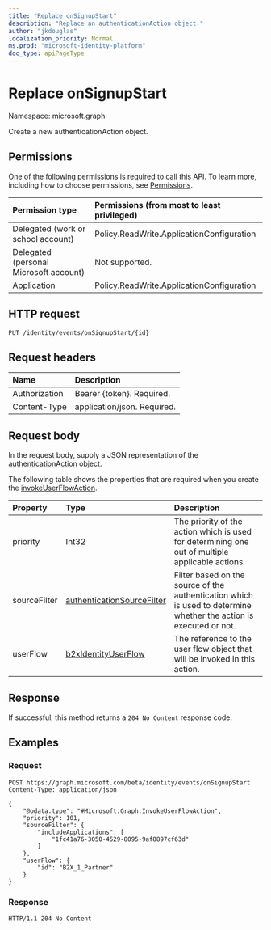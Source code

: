 ```yaml
---
title: "Replace onSignupStart"
description: "Replace an authenticationAction object."
author: "jkdouglas"
localization_priority: Normal
ms.prod: "microsoft-identity-platform"
doc_type: apiPageType
---
```


# Replace onSignupStart

Namespace: microsoft.graph

Create a new authenticationAction object.

## Permissions

One of the following permissions is required to call this API. To learn more, including how to choose permissions, see [Permissions](/graph/permissions-reference).

|Permission type|Permissions (from most to least privileged)|
|:---|:---|
|Delegated (work or school account)|Policy.ReadWrite.ApplicationConfiguration|
|Delegated (personal Microsoft account)|Not supported.|
|Application|Policy.ReadWrite.ApplicationConfiguration|

## HTTP request

<!-- {
  "blockType": "ignored"
}
-->

``` http
PUT /identity/events/onSignupStart/{id}
```

## Request headers

|Name|Description|
|:---|:---|
|Authorization|Bearer {token}. Required.|
|Content-Type|application/json. Required.|

## Request body

In the request body, supply a JSON representation of the [authenticationAction](../resources/authenticationaction.md) object.

The following table shows the properties that are required when you create the [invokeUserFlowAction](../resources/invokeuserflowaction.md).

|Property|Type|Description|
|:---|:---|:---|
|priority|Int32|The priority of the action which is used for determining one out of multiple applicable actions.|
|sourceFilter|[authenticationSourceFilter](../resources/authenticationsourcefilter.md)|Filter based on the source of the authentication which is used to determine whether the action is executed or not.|
|userFlow|[b2xIdentityUserFlow](../resources/b2xidentityuserflow.md)|The reference to the user flow object that will be invoked in this action.|

## Response

If successful, this method returns a `204 No Content` response code.

## Examples

### Request

<!-- {
  "blockType": "request",
  "name": "put_authenticationaction_from_"
}
-->

``` http
POST https://graph.microsoft.com/beta/identity/events/onSignupStart
Content-Type: application/json

{
    "@odata.type": "#Microsoft.Graph.InvokeUserFlowAction",
    "priority": 101,
    "sourceFilter": {
        "includeApplications": [
            "1fc41a76-3050-4529-8095-9af8897cf63d"
        ]
    },
    "userFlow": {
        "id": "B2X_1_Partner"
    }
}
```

### Response

<!-- {
  "blockType": "response",
  "truncated": true
}
-->

``` http
HTTP/1.1 204 No Content
```
